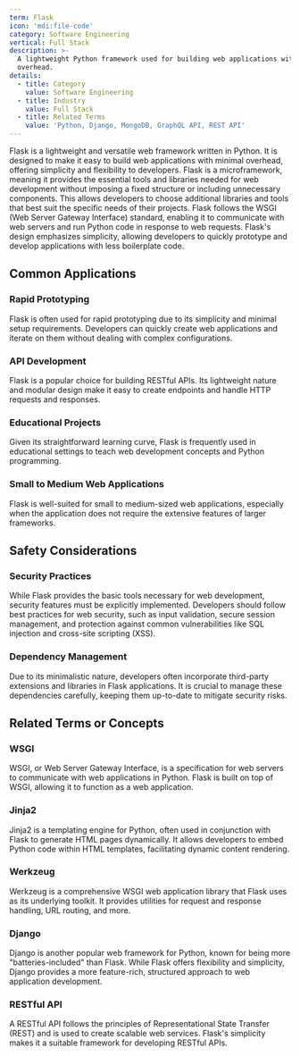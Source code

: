 ```yaml
---
term: Flask
icon: 'mdi:file-code'
category: Software Engineering
vertical: Full Stack
description: >-
  A lightweight Python framework used for building web applications with minimal
  overhead.
details:
  - title: Category
    value: Software Engineering
  - title: Industry
    value: Full Stack
  - title: Related Terms
    value: 'Python, Django, MongoDB, GraphQL API, REST API'
---
```

Flask is a lightweight and versatile web framework written in Python. It is designed to make it easy to build web applications with minimal overhead, offering simplicity and flexibility to developers. Flask is a microframework, meaning it provides the essential tools and libraries needed for web development without imposing a fixed structure or including unnecessary components. This allows developers to choose additional libraries and tools that best suit the specific needs of their projects. Flask follows the WSGI (Web Server Gateway Interface) standard, enabling it to communicate with web servers and run Python code in response to web requests. Flask's design emphasizes simplicity, allowing developers to quickly prototype and develop applications with less boilerplate code.

## Common Applications

### Rapid Prototyping
Flask is often used for rapid prototyping due to its simplicity and minimal setup requirements. Developers can quickly create web applications and iterate on them without dealing with complex configurations.

### API Development
Flask is a popular choice for building RESTful APIs. Its lightweight nature and modular design make it easy to create endpoints and handle HTTP requests and responses.

### Educational Projects
Given its straightforward learning curve, Flask is frequently used in educational settings to teach web development concepts and Python programming.

### Small to Medium Web Applications
Flask is well-suited for small to medium-sized web applications, especially when the application does not require the extensive features of larger frameworks.

## Safety Considerations

### Security Practices
While Flask provides the basic tools necessary for web development, security features must be explicitly implemented. Developers should follow best practices for web security, such as input validation, secure session management, and protection against common vulnerabilities like SQL injection and cross-site scripting (XSS).

### Dependency Management
Due to its minimalistic nature, developers often incorporate third-party extensions and libraries in Flask applications. It is crucial to manage these dependencies carefully, keeping them up-to-date to mitigate security risks.

## Related Terms or Concepts

### WSGI
WSGI, or Web Server Gateway Interface, is a specification for web servers to communicate with web applications in Python. Flask is built on top of WSGI, allowing it to function as a web application.

### Jinja2
Jinja2 is a templating engine for Python, often used in conjunction with Flask to generate HTML pages dynamically. It allows developers to embed Python code within HTML templates, facilitating dynamic content rendering.

### Werkzeug
Werkzeug is a comprehensive WSGI web application library that Flask uses as its underlying toolkit. It provides utilities for request and response handling, URL routing, and more.

### Django
Django is another popular web framework for Python, known for being more "batteries-included" than Flask. While Flask offers flexibility and simplicity, Django provides a more feature-rich, structured approach to web application development.

### RESTful API
A RESTful API follows the principles of Representational State Transfer (REST) and is used to create scalable web services. Flask's simplicity makes it a suitable framework for developing RESTful APIs.
